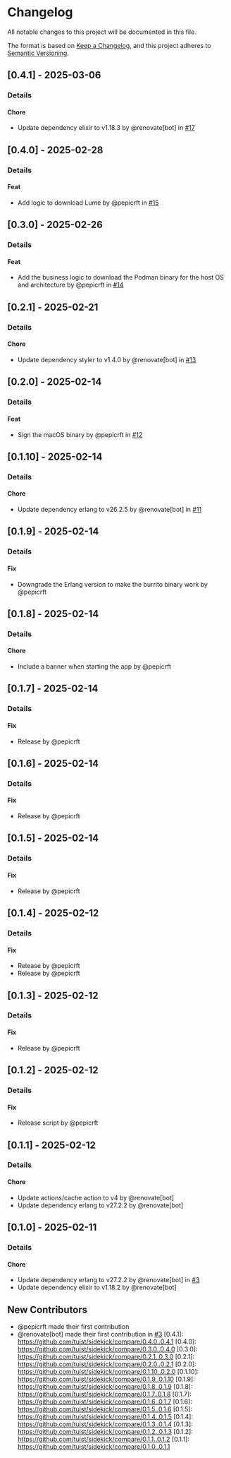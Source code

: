 # Changelog

All notable changes to this project will be documented in this file.

The format is based on [Keep a Changelog](https://keepachangelog.com/en/1.0.0/),
and this project adheres to [Semantic Versioning](https://semver.org/spec/v2.0.0.html).

## [0.4.1] - 2025-03-06
### Details
#### Chore
- Update dependency elixir to v1.18.3 by @renovate[bot] in [#17](https://github.com/tuist/sidekick/pull/17)

## [0.4.0] - 2025-02-28
### Details
#### Feat
- Add logic to download Lume by @pepicrft in [#15](https://github.com/tuist/sidekick/pull/15)

## [0.3.0] - 2025-02-26
### Details
#### Feat
- Add the business logic to download the Podman binary for the host OS and architecture by @pepicrft in [#14](https://github.com/tuist/sidekick/pull/14)

## [0.2.1] - 2025-02-21
### Details
#### Chore
- Update dependency styler to v1.4.0 by @renovate[bot] in [#13](https://github.com/tuist/sidekick/pull/13)

## [0.2.0] - 2025-02-14
### Details
#### Feat
- Sign the macOS binary by @pepicrft in [#12](https://github.com/tuist/sidekick/pull/12)

## [0.1.10] - 2025-02-14
### Details
#### Chore
- Update dependency erlang to v26.2.5 by @renovate[bot] in [#11](https://github.com/tuist/sidekick/pull/11)

## [0.1.9] - 2025-02-14
### Details
#### Fix
- Downgrade the Erlang version to make the burrito binary work by @pepicrft

## [0.1.8] - 2025-02-14
### Details
#### Chore
- Include a banner when starting the app by @pepicrft

## [0.1.7] - 2025-02-14
### Details
#### Fix
- Release by @pepicrft

## [0.1.6] - 2025-02-14
### Details
#### Fix
- Release by @pepicrft

## [0.1.5] - 2025-02-14
### Details
#### Fix
- Release by @pepicrft

## [0.1.4] - 2025-02-12
### Details
#### Fix
- Release by @pepicrft
- Release by @pepicrft

## [0.1.3] - 2025-02-12
### Details
#### Fix
- Release by @pepicrft

## [0.1.2] - 2025-02-12
### Details
#### Fix
- Release script by @pepicrft

## [0.1.1] - 2025-02-12
### Details
#### Chore
- Update actions/cache action to v4 by @renovate[bot]
- Update dependency erlang to v27.2.2 by @renovate[bot]

## [0.1.0] - 2025-02-11
### Details
#### Chore
- Update dependency erlang to v27.2.2 by @renovate[bot] in [#3](https://github.com/tuist/sidekick/pull/3)
- Update dependency elixir to v1.18.2 by @renovate[bot]

## New Contributors
* @pepicrft made their first contribution
* @renovate[bot] made their first contribution in [#3](https://github.com/tuist/sidekick/pull/3)
[0.4.1]: https://github.com/tuist/sidekick/compare/0.4.0..0.4.1
[0.4.0]: https://github.com/tuist/sidekick/compare/0.3.0..0.4.0
[0.3.0]: https://github.com/tuist/sidekick/compare/0.2.1..0.3.0
[0.2.1]: https://github.com/tuist/sidekick/compare/0.2.0..0.2.1
[0.2.0]: https://github.com/tuist/sidekick/compare/0.1.10..0.2.0
[0.1.10]: https://github.com/tuist/sidekick/compare/0.1.9..0.1.10
[0.1.9]: https://github.com/tuist/sidekick/compare/0.1.8..0.1.9
[0.1.8]: https://github.com/tuist/sidekick/compare/0.1.7..0.1.8
[0.1.7]: https://github.com/tuist/sidekick/compare/0.1.6..0.1.7
[0.1.6]: https://github.com/tuist/sidekick/compare/0.1.5..0.1.6
[0.1.5]: https://github.com/tuist/sidekick/compare/0.1.4..0.1.5
[0.1.4]: https://github.com/tuist/sidekick/compare/0.1.3..0.1.4
[0.1.3]: https://github.com/tuist/sidekick/compare/0.1.2..0.1.3
[0.1.2]: https://github.com/tuist/sidekick/compare/0.1.1..0.1.2
[0.1.1]: https://github.com/tuist/sidekick/compare/0.1.0..0.1.1

<!-- generated by git-cliff -->
